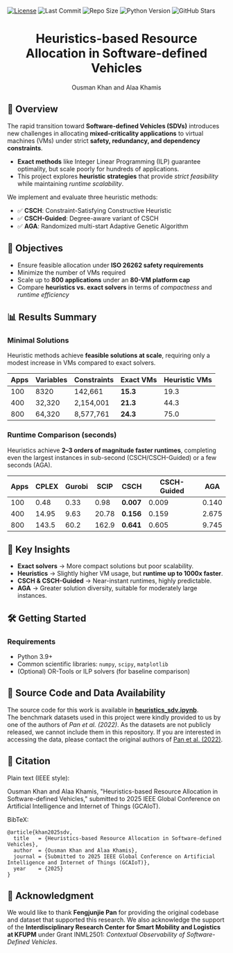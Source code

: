 [![License](https://img.shields.io/badge/License-MIT-yellow.svg)](https://github.com/ai4smlab/SDV-Resource-Allocation/blob/main/LICENSE)
![Last Commit](https://img.shields.io/github/last-commit/ai4smlab/SDV-Resource-Allocation)
![Repo Size](https://img.shields.io/github/repo-size/ai4smlab/SDV-Resource-Allocation)
![Python Version](https://img.shields.io/badge/python-3.8%2B-blue)
![GitHub Stars](https://img.shields.io/github/stars/ai4smlab/SDV-Resource-Allocation?style=social)

<div align="center">

# Heuristics-based Resource Allocation in Software-defined Vehicles 

Ousman Khan and Alaa Khamis  

</div>  

## 📖 Overview  
The rapid transition toward **Software-defined Vehicles (SDVs)** introduces new challenges in allocating **mixed-criticality applications** to virtual machines (VMs) under strict **safety, redundancy, and dependency constraints**.  

- **Exact methods** like Integer Linear Programming (ILP) guarantee optimality, but scale poorly for hundreds of applications.  
- This project explores **heuristic strategies** that provide *strict feasibility* while maintaining *runtime scalability*.  

We implement and evaluate three heuristic methods:  
- ✅ **CSCH**: Constraint-Satisfying Constructive Heuristic  
- ✅ **CSCH-Guided**: Degree-aware variant of CSCH  
- ✅ **AGA**: Randomized multi-start Adaptive Genetic Algorithm  


## 🎯 Objectives  
- Ensure feasible allocation under **ISO 26262 safety requirements**  
- Minimize the number of VMs required  
- Scale up to **800 applications** under an **80-VM platform cap**  
- Compare **heuristics vs. exact solvers** in terms of *compactness* and *runtime efficiency*  


## 📊 Results Summary  

### Minimal Solutions  
Heuristic methods achieve **feasible solutions at scale**, requiring only a modest increase in VMs compared to exact solvers.  

| Apps | Variables | Constraints | Exact VMs | Heuristic VMs |
|------|-----------|-------------|-----------|---------------|
| 100  | 8320      | 142,661     | **15.3**  | 19.3          |
| 400  | 32,320    | 2,154,001   | **21.3**  | 44.3          |
| 800  | 64,320    | 8,577,761   | **24.3**  | 75.0          |


### Runtime Comparison (seconds)  
Heuristics achieve **2–3 orders of magnitude faster runtimes**, completing even the largest instances in sub-second (CSCH/CSCH-Guided) or a few seconds (AGA).  

| Apps | CPLEX | Gurobi | SCIP | CSCH | CSCH-Guided | AGA |
|------|-------|--------|------|------|-------------|-----|
| 100  | 0.48  | 0.33   | 0.98 | **0.007** | 0.009 | 0.140 |
| 400  | 14.95 | 9.63   | 20.78| **0.156** | 0.159 | 2.675 |
| 800  | 143.5 | 60.2   | 162.9| **0.641** | 0.605 | 9.745 |


## 🔑 Key Insights  
- **Exact solvers** → More compact solutions but poor scalability.  
- **Heuristics** → Slightly higher VM usage, but **runtime up to 1000x faster**.  
- **CSCH & CSCH-Guided** → Near-instant runtimes, highly predictable.  
- **AGA** → Greater solution diversity, suitable for moderately large instances.  


## 🛠️ Getting Started  

### Requirements  
- Python 3.9+  
- Common scientific libraries: `numpy`, `scipy`, `matplotlib`  
- (Optional) OR-Tools or ILP solvers (for baseline comparison)  

## 📂 Source Code and Data Availability  

The source code for this work is available in **[heuristics_sdv.ipynb](https://github.com/ai4smlab/SDV-Resource-Allocation/blob/main/heuristics_sdv.ipynb)**.  
The benchmark datasets used in this project were kindly provided to us by one of the authors of *Pan et al. (2022)*.  As the datasets are not publicly released, we cannot include them in this repository.  If you are interested in accessing the data, please contact the original authors of [Pan et al. (2022)](https://doi.org/10.1109/ITSC55140.2022.9922526).  


## 🔖 Citation

Plain text (IEEE style):

Ousman Khan and Alaa Khamis, "Heuristics-based Resource Allocation in Software-defined Vehicles," submitted to 2025 IEEE Global Conference on Artificial Intelligence and Internet of Things (GCAIoT).

BibTeX:
```
@article{khan2025sdv,
  title   = {Heuristics-based Resource Allocation in Software-defined Vehicles},
  author  = {Ousman Khan and Alaa Khamis},
  journal = {Submitted to 2025 IEEE Global Conference on Artificial Intelligence and Internet of Things (GCAIoT)},
  year    = {2025}
}
```

## 🙏 Acknowledgment  

We would like to thank **Fengjunjie Pan** for providing the original codebase and dataset that supported this research. We also acknowledge the support of the **Interdisciplinary Research Center for Smart Mobility and Logistics at KFUPM** under Grant INML2501: *Contextual Observability of Software-Defined Vehicles*.  
